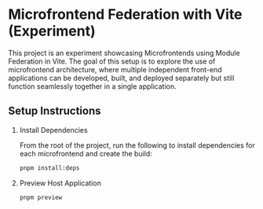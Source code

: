 # Microfrontend Federation with Vite (Experiment)

This project is an experiment showcasing Microfrontends using Module Federation in Vite. The goal of this setup is to explore the use of microfrontend architecture, where multiple independent front-end applications can be developed, built, and deployed separately but still function seamlessly together in a single application.

## Setup Instructions

1. Install Dependencies

   From the root of the project, run the following to install dependencies for each microfrontend and create the build:

   ```bash
   pnpm install:deps
   ```

2. Preview Host Application

   ```bash
   pnpm preview
   ```
